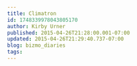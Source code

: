 ```yaml
---
title: Climatron
id: 1748339978043805170
author: Kirby Urner
published: 2015-04-26T21:28:00.001-07:00
updated: 2015-04-26T21:29:40.737-07:00
blog: bizmo_diaries
tags: 
---
```


